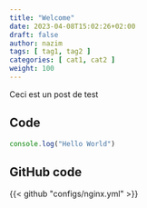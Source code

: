 ```yaml
---
title: "Welcome"
date: 2023-04-08T15:02:26+02:00
draft: false
author: nazim
tags: [ tag1, tag2 ]
categories: [ cat1, cat2 ]
weight: 100
---
```


Ceci est un post de test

## Code

```js
console.log("Hello World")
```

## GitHub code
{{< github "configs/nginx.yml" >}}

